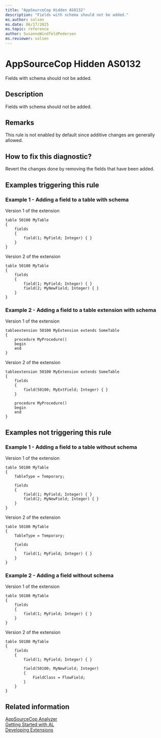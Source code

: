 ```yaml
---
title: "AppSourceCop Hidden AS0132"
description: "Fields with schema should not be added."
ms.author: solsen
ms.date: 06/17/2025
ms.topic: reference
author: SusanneWindfeldPedersen
ms.reviewer: solsen
---
```

[//]: # (START>DO_NOT_EDIT)
[//]: # (IMPORTANT:Do not edit any of the content between here and the END>DO_NOT_EDIT.)
[//]: # (Any modifications should be made in the .xml files in the ModernDev repo.)
# AppSourceCop Hidden AS0132
Fields with schema should not be added.

## Description
Fields with schema should not be added.

[//]: # (IMPORTANT: END>DO_NOT_EDIT)

## Remarks

This rule is not enabled by default since additive changes are generally allowed.

## How to fix this diagnostic?

Revert the changes done by removing the fields that have been added.

## Examples triggering this rule

### Example 1 - Adding a field to a table with schema

Version 1 of the extension

```al
table 50100 MyTable
{
    fields
    {
        field(1; MyField; Integer) { }
    }
}
```

Version 2 of the extension

```al
table 50100 MyTable
{
    fields
    {
        field(1; MyField; Integer) { }
        field(2; MyNewField; Integer) { }
    }
}
```

### Example 2 - Adding a field to a table extension with schema

Version 1 of the extension

```al
tableextension 50100 MyExtension extends SomeTable
{
    procedure MyProcedure()
    begin
    end
}
```

Version 2 of the extension

```al
tableextension 50100 MyExtension extends SomeTable
{
    fields
    {
        field(50100; MyExtField; Integer) { }
    }

    procedure MyProcedure()
    begin
    end
}
```

## Examples not triggering this rule

### Example 1 - Adding a field to a table without schema

Version 1 of the extension

```al
table 50100 MyTable
{
    TableType = Temporary;

    fields
    {
        field(1; MyField; Integer) { }
        field(2; MyNewField; Integer) { }
    }
}
```

Version 2 of the extension

```al
table 50100 MyTable
{
    TableType = Temporary;

    fields
    {
        field(1; MyField; Integer) { }
    }
}
```

### Example 2 - Adding a field without schema

Version 1 of the extension

```al
table 50100 MyTable
{
    fields
    {
        field(1; MyField; Integer) { }
    }
}
```

Version 2 of the extension

```al
table 50100 MyTable
{
    fields
    {
        field(1; MyField; Integer) { }

        field(50100; MyNewField; Integer)
        {
            FieldClass = FlowField;
        }
    }
}
```

## Related information  
[AppSourceCop Analyzer](appsourcecop.md)  
[Getting Started with AL](../devenv-get-started.md)  
[Developing Extensions](../devenv-dev-overview.md)  
